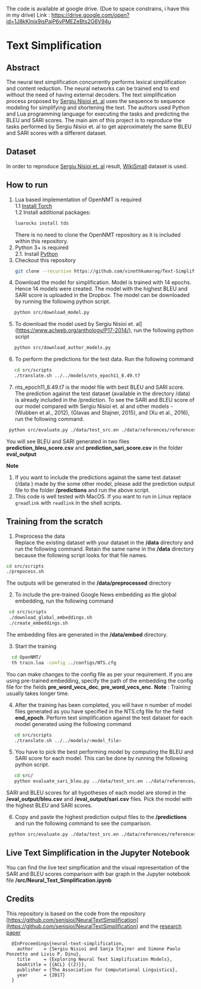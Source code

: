 The code is available at google drive. (Due to space constrains, i have this in my drive)
Link : https://drive.google.com/open?id=1J8kKInix9isPajP6vPMEZeBts2G6V94u
# Text Simplification

## Abstract
The neural text simplification concurrently performs lexical simplification and content reduction. The neural networks can be trained end to end without the need of having external decoders. The text simplification process proposed by [Sergiu Nisioi et. al](https://www.aclweb.org/anthology/P17-2014/) uses the sequence to sequence modeling for simplifying and shortening the text. The authors used Python and Lua programming language for executing the tasks and predicting the BLEU and SARI scores. The main aim of this project is to reproduce the tasks performed by Sergiu Nisioi et. al to get approximately the same BLEU and SARI scores with a different dataset. 

## Dataset
In order to reproduce [Sergiu Nisioi et. al](https://www.aclweb.org/anthology/P17-2014/) result, [WikiSmall](https://github.com/XingxingZhang/dress) dataset is used. 

## How to run 
1. Lua based implementation of OpenNMT is required<br/>
  1.1  [Install Torch](http://torch.ch/docs/getting-started.html) <br/>
  1.2  Install additional packages: 
    ```bash 
    luarocks install tds
    ```
    There is no need to clone the OpenNMT repository as it is included within this repository.
2. Python 3+ is required <br/>
  2.1. Install [Python](https://www.python.org/downloads/)
3. Checkout this repository
   ```bash 
   git clone --recursive https://github.com/vinothkumarag/Text-Simplification
   ```
4. Download the model for simplification. Model is trained with 14 epochs.  Hence 14 models were created. The model with the highest BLEU and SARI score is uploaded in the Dropbox. The model can be downloaded by running the following python script.
```bash
   python src/download_model.py
```
5. To download the model used by Sergiu Nisioi et. al](https://www.aclweb.org/anthology/P17-2014/), run the following python script
```bash
   python src/download_author_models.py
```
6. To perform the predictions for the test data. Run the following command
```bash
   cd src/scripts 
   ./translate.sh ../../models/nts_epoch11_8.49.t7
```
7. nts_epoch11_8.49.t7 is the model file with best BLEU and SARI score. The prediction against the test dataset (available in the directory /data) is already included in the /prediction. To see the SARI and BLEU score of our model compared with  Sergiu Nisioi et. al and other models -  (Wubben et al., 2012), (Glavas and Stajner, 2015), and (Xu et al., 2016), run the following command.
```bash
 python src/evaluate.py ./data/test_src.en ./data/references/references.tsv ./predictions/ ./eval_output
   ```
You will see BLEU and SARI generated in two files **prediction_bleu_score.csv** and **prediction_sari_score.csv** in the folder **eval_output**
    
**Note** 
1.  If you want to include the predictions against the same test dataset (/data ) made by the some other model, please add the prediction output file to the folder **/predictions** and run the above script.
2. This code is well tested with MacOS. If you want to run in Linux replace `greadlink` with `readlink` in the shell scripts.

## Training from the scratch
1. Preprocess the data<br/>
Replace the existing dataset with your dataset in the **/data** directory and run the following command. Retain the same name in the **/data** directory  because the following script looks for that file names.
  ```bash
  cd src/scripts
  ./prepocess.sh
   ```
The outputs will be generated in the **/data/preprocessed**  directory 

2. To include the pre-trained Google News embedding as the global embedding, run the following command
 ```bash
  cd src/scripts
  ./download_global_embeddings.sh
  ./create_embeddings.sh
   ```
   The embedding files are generated in the **/data/embed** directory.

3. Start the training
```bash
  cd OpenNMT/
  th train.lua -config ../configs/NTS.cfg
```
You can make changes to the config file as per your requirement. If you are using pre-trained embedding, specify the path of the embedding the config file for the fields **pre_word_vecs_dec**, **pre_word_vecs_enc**.
**Note** : Training usually takes longer time.

4. After the training has been completed, you will have n number of model files generated as you have specified in the NTS.cfg file for the field **end_epoch**. Perform text simplification against the test dataset for each model generated using the following command
```bash
   cd src/scripts 
   ./translate.sh ../../models/<model_file>
```
5. You have to pick the best performing model by computing the BLEU and SARI score for each model. This can be done by running the following python script.
```bash
   cd src/ 
   python evaluate_sari_bleu.py ../data/test_src.en ../data/references/references.tsv ../eval_output/bleu.csv ../eval_output/sari.csv
```
SARI and BLEU scores for all hypotheses of each model are stored in the **/eval_output/bleu.csv** and **/eval_output/sari.csv** files. Pick the model with the highest BLEU and SARI scores. 

6. Copy and paste the highest prediction output files to the **/predictions** and run the following command to see the comparison.
```bash
 python src/evaluate.py ./data/test_src.en ./data/references/references.tsv ./predictions/ ./eval_output
   ```
## Live Text Simplification in the Jupyter Notebook
You can find the live text simpflication and the visual representation of the SARI and BLEU scores comparison with bar graph in the Jupyter notebook file **/src/Neural_Text_Simplification.ipynb**

## Credits
This repository is based on the code from the repository [https://github.com/senisioi/NeuralTextSimplification](https://github.com/senisioi/NeuralTextSimplification) and the [research paper](https://www.aclweb.org/anthology/P17-2014/)
```
  @InProceedings{neural-text-simplification,
    author    = {Sergiu Nisioi and Sanja Štajner and Simone Paolo Ponzetto and Liviu P. Dinu},
    title     = {Exploring Neural Text Simplification Models},
    booktitle = {{ACL} {(2)}},
    publisher = {The Association for Computational Linguistics},
    year      = {2017}
  }
```

